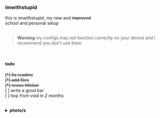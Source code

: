 ### imwithstupid
this is imwithstupid, my new and ~~improved~~ <br>
school and personal setup
<br><br>

> **Warning**
my configs may not function correctly on your device
and I recommend you don't use them
<br>

#### todo
~~[*] fix readme~~ <br>
~~[*] add files~~ <br>
~~[*] revise titlebar~~ <br>
[ ] write a good bar <br>
[ ] hop from void in 2 months <br>

<br>

<details>
<summary><b>photo/s</b></summary><br>

<img src='https://https://github.com/frapdotbmp/imwithstupid/assets/118438453/566eefc1-530f-4cbe-ae27-ff3ca423799c'/>
</details>

